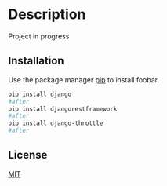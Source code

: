 # Description

Project in progress

## Installation

Use the package manager [pip](https://pip.pypa.io/en/stable/) to install foobar.

```bash
pip install django
#after
pip install djangorestframework
#after
pip install django-throttle
#after
```

## License
[MIT](https://choosealicense.com/licenses/mit/)
